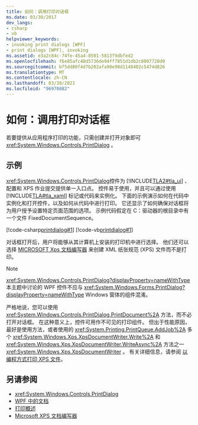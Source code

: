 ```yaml
---
title: 如何：调用打印对话框
ms.date: 03/30/2017
dev_langs:
- csharp
- vb
helpviewer_keywords:
- invoking print dialogs [WPF]
- print dialogs [WPF], invoking
ms.assetid: e3a2c84c-74fe-45a4-8501-5813f9dbfed2
ms.openlocfilehash: f6e85afc40d5736de94ff7851d1db2c8007720d0
ms.sourcegitcommit: bf5dd80f4d7b202afa90e90d1148402c5474d826
ms.translationtype: MT
ms.contentlocale: zh-CN
ms.lasthandoff: 03/30/2021
ms.locfileid: "96970882"
---
```

# <a name="how-to-invoke-a-print-dialog"></a>如何：调用打印对话框
若要提供从应用程序打印的功能，只需创建并打开对象即可 <xref:System.Windows.Controls.PrintDialog> 。  
  
## <a name="example"></a>示例  
 <xref:System.Windows.Controls.PrintDialog>控件为 [!INCLUDE[TLA2#tla_ui](../../../includes/tla2sharptla-ui-md.md)] 、配置和 XPS 作业提交提供单一入口点。 控件易于使用，并且可以通过使用 [!INCLUDE[TLA#tla_xaml](../../../includes/tlasharptla-xaml-md.md)] 标记或代码来实例化。 下面的示例演示如何在代码中实例化和打开控件，以及如何从代码中进行打印。 它还显示了如何确保对话框将为用户授予设置特定页面范围的选项。 示例代码假定在 C：驱动器的根目录中有一个文件 FixedDocumentSequence。  
  
 [!code-csharp[printdialog#1](~/samples/snippets/csharp/VS_Snippets_Wpf/PrintDialog/CSharp/Window1.xaml.cs#1)]
 [!code-vb[printdialog#1](~/samples/snippets/visualbasic/VS_Snippets_Wpf/PrintDialog/visualbasic/window1.xaml.vb#1)]  
  
 对话框打开后，用户将能够从其计算机上安装的打印机中进行选择。 他们还可以选择 [MICROSOFT Xps 文档编写器](/windows/win32/printdocs/microsoft-xps-document-writer) 来创建 XML 纸张规范 (XPS) 文件而不是打印。  
  
> [!NOTE]
> <xref:System.Windows.Controls.PrintDialog?displayProperty=nameWithType>本主题中讨论的 WPF 控件不应与 <xref:System.Windows.Forms.PrintDialog?displayProperty=nameWithType> Windows 窗体的组件混淆。  
  
 严格地说，您可以使用 <xref:System.Windows.Controls.PrintDialog.PrintDocument%2A> 方法，而不必打开对话框。 在这种意义上，控件可用作不可见的打印组件。 但出于性能原因，最好是使用方法，或者使用的 <xref:System.Printing.PrintQueue.AddJob%2A> 多个 <xref:System.Windows.Xps.XpsDocumentWriter.Write%2A> 和 <xref:System.Windows.Xps.XpsDocumentWriter.WriteAsync%2A> 方法之一 <xref:System.Windows.Xps.XpsDocumentWriter> 。 有关详细信息，请参阅 [以编程方式打印 XPS 文件](how-to-programmatically-print-xps-files.md)。  
  
## <a name="see-also"></a>另请参阅

- <xref:System.Windows.Controls.PrintDialog>
- [WPF 中的文档](documents-in-wpf.md)
- [打印概述](printing-overview.md)
- [Microsoft XPS 文档编写器](/windows/win32/printdocs/microsoft-xps-document-writer)
